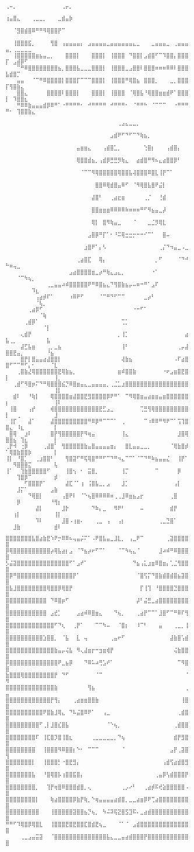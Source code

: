 ⢀⠤⡀⠀⠀⠀⠀⠀⠀⠀⠀⠀⠀⠀⠀⢀⡤⡀⠀⠀⠀⠀⠀⠀⠀⠀⠀⠀⠀⠀⠀⠀⠀⠀⠀⠀⠀⠀⠀⠀⠀⠀⠀⠀⠀⠀⠀⠀⠀⠀⠀⠀⠀⠀⠀⠀⠀
⢰⣤⣿⣄⠀⠀⠀⢀⣀⣀⡀⠀⠀⠀⣀⣾⣤⡷⠀⠀⠀⠀⠀⠀⠀⠀⠀⠀⠀⠀⠀⠀⠀⠀⠀⠀⠀⠀⠀⠀⠀⠀⠀⠀⠀⠀⠀⠀⠀⠀⠀⠀⠀⠀⠀⠀⠀
⠀⠀⠈⣻⣿⣾⣿⠿⠛⠛⠻⢿⣿⣿⡟⠉⠀⠀⠀⠀⠀⠀⠀⠀⠀⠀⠀⠀⠀⠀⠀⠀⠀⠀⠀⠀⠀⠀⠀⠀⠀⠀⠀⠀⠀⠀⠀⠀⠀⠀⠀⠀⠀⠀⠀⠀⠀
⠀⠀⢸⣿⣿⣿⣯⡀⠀⠀⠀⠀⢻⣿⠀⢠⣤⣤⣤⣤⡄⠀⣠⣤⣤⣤⣤⣀⣤⣤⣤⣤⣤⣤⣄⣀⠀⠀⠀⣀⣤⣤⣤⣀⠀⢀⣤⣤⣤⣤⡀⢀⣀⣀⣀⣀⠀
⠀⠀⢸⣿⣿⣿⣿⣿⣶⣦⣤⣀⡀⠀⠀⠀⣿⣿⣿⡇⠀⠀⠀⣿⣿⣿⡇⠀⢸⣿⣿⣿⠀⠙⣿⣿⡇⣠⣾⣿⠋⠉⠹⣿⣿⡄⣿⣿⣿⡏⠀⣠⣾⡿⠋⠀⠀
⠀⠀⠀⠉⠛⠿⣿⣿⣿⣿⣿⣿⣿⣿⣦⡀⣿⣿⣿⣧⣀⣀⣀⣿⣿⣿⡇⠀⢸⣿⣿⣿⣀⣠⣿⣿⠇⣿⣿⣿⠶⠶⠶⠿⠿⠇⣿⣿⣿⣧⣾⣿⡉⠀⠀⠀⠀
⠀⠀⠀⣤⣤⠀⠀⠈⠉⠛⠿⣿⣿⣿⣿⡇⣿⣿⣿⡏⠉⠉⠉⣿⣿⣿⡇⠀⢸⣿⣿⣿⠛⢿⣿⣦⠀⣿⣿⣿⡀⠀⠀⠀⣀⡀⣿⣿⣿⡏⢻⣿⣷⣄⠀⠀⠀
⠀⠀⠀⣿⣿⣄⠀⠀⠀⠀⠀⣿⣿⣿⣿⠇⣿⣿⣿⡇⠀⠀⠀⣿⣿⣿⡇⠀⢸⣿⣿⣿⠀⠈⢿⣿⣧⠘⢿⣿⣿⣶⣶⣾⠟⠁⣿⣿⣿⡇⠀⠹⣿⣿⣆⠀⠀
⠀⠀⠀⠛⠿⠿⣷⣤⣤⣤⣾⡿⠿⠛⠁⠐⠛⠛⠛⠛⠂⠀⠚⠛⠛⠛⠛⠀⠚⠛⠛⠛⠂⠀⠈⠛⠛⠓⠀⠈⠉⠉⠉⠀⠀⠐⠛⠛⠛⠛⠂⠀⢹⣿⣿⣷⣄



⠀⠀⠀⠀⠀⠀⠀⠀⠀⠀⠀⠀⠀⠀⠀⠀⠀⠀⠀⠀⠀⠀⠀⠀⠀⠀⠀⠀⠀⠀⢀⣠⣄⣀⣀⡀⠀⠀⠀⠀⠀⠀⠀⠀⠀⠀⠀⠀⠀⠀⠀⠀⠀⠀⠀⠀⠀⠀⠀⠀⠀⠀⠀⠀
⠀⠀⠀⠀⠀⠀⠀⠀⠀⠀⠀⠀⠀⠀⠀⠀⠀⠀⠀⠀⠀⠀⠀⠀⠀⠀⠀⠀⣠⣾⠟⠋⠙⠋⠉⠙⢷⣦⡀⠀⠀⠀⠀⠀⠀⠀⠀⠀⠀⠀⠀⠀⠀⠀⠀⠀⠀⠀⠀⠀⠀⠀⠀⠀
⠀⠀⠀⠀⠀⠀⠀⠀⠀⠀⠀⠀⠀⠀⠀⠀⠀⠀⠀⣤⣶⣶⣄⠀⠀⠀⢠⣾⣿⣁⡀⠀⠀⠀⠀⠀⠀⢑⣿⡆⠀⠀⠀⢠⣾⣿⡄⠀⠀⠀⠀⠀⠀⠀⠀⠀⠀⠀⠀⠀⠀⠀⠀⠀
⠀⠀⠀⠀⠀⠀⠀⠀⠀⠀⠀⠀⠀⠀⠀⠀⠀⠀⠀⢿⣿⣿⣾⣦⡀⢠⣾⡿⣛⣛⡻⢷⣄⠀⠀⣴⣾⣿⠛⠻⠦⣄⣴⣿⣿⡿⠃⠀⠀⠀⠀⠀⠀⠀⠀⠀⠀⠀⠀⠀⠀⠀⠀⠀
⠀⠀⠀⠀⠀⠀⠀⠀⠀⠀⠀⠀⠀⠀⠀⠀⠀⠀⠀⠀⠈⠉⠉⠻⢿⣿⣿⣿⣿⣿⢿⣿⣿⣧⢼⣿⣿⣿⠿⣿⣇⢸⡟⠉⠁⠀⠀⠀⠀⠀⠀⠀⠀⠀⠀⠀⠀⠀⠀⠀⠀⠀⠀⠀
⠀⠀⠀⠀⠀⠀⠀⠀⠀⠀⠀⠀⠀⠀⠀⠀⠀⠀⠀⠀⠀⠀⠀⠀⣿⣿⠿⢿⣾⣿⣤⠿⠋⠀⠈⠻⢿⣿⣧⣿⠟⣬⡇⠀⠀⠀⠀⠀⠀⠀⠀⠀⠀⠀⠀⠀⠀⠀⠀⠀⠀⠀⠀⠀
⠀⠀⠀⠀⠀⠀⠀⠀⠀⠀⠀⠀⠀⠀⠀⠀⠀⠀⠀⠀⠀⠀⠀⣼⣿⠃⠀⠀⢀⣴⣖⣶⠀⠀⠀⠀⠀⢀⡈⠀⠀⢘⣾⠀⠀⠀⠀⠀⠀⠀⠀⠀⠀⠀⠀⠀⠀⠀⠀⠀⠀⠀⠀⠀
⠀⠀⠀⠀⠀⠀⠀⠀⠀⠀⠀⠀⠀⠀⠀⠀⠀⠀⠀⠀⠀⠀⠀⣿⣿⣶⣶⣶⠿⠿⠿⠿⠷⠶⠶⠶⠛⠋⠻⣦⣤⣀⡼⠀⠀⠀⠀⠀⠀⠀⠀⠀⠀⠀⠀⠀⠀⠀⠀⠀⠀⠀⠀⠀
⠀⠀⠀⠀⠀⠀⠀⠀⠀⠀⠀⠀⠀⠀⠀⠀⠀⠀⠀⠀⠀⠀⠀⢿⡇⠀⣿⠻⢷⣤⣀⠀⠀⠀⠈⠀⠀⠀⣀⣈⡻⢿⣇⠀⠀⠀⠀⠀⠀⠀⠀⠀⠀⠀⠀⠀⠀⠀⠀⠀⠀⠀⠀⠀
⠀⠀⠀⠀⠀⠀⠀⠀⠀⠀⠀⠀⠀⠀⠀⠀⠀⠀⠀⠀⠀⠀⣠⣿⡿⠛⡏⠁⠂⠘⠭⢿⣒⣒⡒⠒⠒⠊⠉⠁⠀⠀⣿⠤⠀⠀⠀⠀⠀⠀⠀⠀⠀⠀⠀⠀⠀⠀⠀⠀⠀⠀⠀⠀
⠀⠀⠀⠀⠀⠀⠀⠀⠀⠀⠀⠀⠀⠀⠀⠀⠀⠀⠀⠀⠀⣰⣿⠟⠁⡄⠣⠀⠀⠀⠀⠀⠀⠀⠀⠀⠀⠀⠀⠀⠀⢀⡌⠙⠲⣤⣀⠠⣀⠀⠀⠀⠀⠀⠀⠀⠀⠀⠀⠀⠀⠀⠀⠀
⠀⠀⠀⠀⠀⠀⠀⠀⠀⠀⠀⠀⠀⠀⠀⠀⠀⠀⠀⢀⣴⣿⣏⠀⠀⢿⡄⠀⠀⠀⠀⠀⠀⠀⠀⠀⠀⠀⠀⠀⡀⠋⠀⠀⠀⠀⠈⠙⠚⠓⠶⢤⣀⠀⠀⠀⠀⠀⠀⠀⠀⠀⠀⠀
⠀⠀⠀⠀⠀⠀⠀⠀⠀⠀⠀⠀⠀⠀⠀⠀⠀⣠⣴⣿⣿⣿⣿⣶⣀⡴⠛⢷⣄⣠⣄⡀⠀⠀⠀⠀⠀⠀⠀⠐⠁⠀⠀⠀⠀⠀⠀⠀⠀⠀⠀⠀⠈⠉⠳⢦⡀⠀⠀⠀⠀⠀⠀⠀
⠀⠀⠀⠀⠀⠀⠀⠀⠀⠀⠀⢀⣀⣤⣤⠴⠾⣿⣿⣿⣿⣿⠟⠛⠿⣿⣦⣄⠙⢻⣿⣷⣦⡤⠤⠶⠒⠛⠁⣠⠏⠀⠀⠀⠀⠀⠀⠀⠀⠀⠀⠀⠀⠀⠀⠀⠹⣆⠀⠀⠀⠀⠀⠀
⠀⠀⠀⠀⠀⠀⠀⠀⢠⣴⡾⠏⠁⠀⠀⠀⠀⠰⠿⠟⠋⠀⠀⠀⠀⠈⠉⠛⠙⠋⠉⠉⠀⠀⠀⠀⠀⣀⡴⠃⠀⠀⠀⠀⠀⠀⠀⠀⠀⠀⠀⠀⠀⠀⠀⠀⠀⠈⢧⡀⠀⠀⠀⠀
⠀⠀⠀⠀⠀⠀⢀⣴⡿⠋⠀⠀⠀⠀⠀⠀⠀⠀⠀⠀⠀⠀⠀⠀⠀⠀⠀⠀⠀⠀⠀⠀⠀⠀⠐⠒⠋⠁⠀⠀⠀⠀⠀⠀⠀⠀⠀⠀⠀⠀⠀⠀⠀⠀⠀⠀⠀⠀⠈⢷⠀⠀⠀⠀
⠀⠀⠀⠀⠀⢀⣾⡿⠁⠀⠀⠀⠀⠀⠀⠀⠀⠀⠀⠀⠀⠀⠀⠀⠀⠀⠀⠀⠀⠀⠀⢉⡁⠀⠀⠀⠀⠀⠀⠀⠀⠀⠀⠀⠀⠀⠀⠀⠀⠀⠀⠀⠀⠀⠀⠀⠀⠀⠀⠈⡇⠀⠀⠀
⠀⠀⠀⠀⢄⣾⡟⠀⠀⠀⠀⠀⠀⠀⠀⠀⠀⠀⠀⠀⠀⠀⠀⠀⠀⠀⠀⠀⠀⠀⡀⢸⡁⠀⠀⠀⠀⠀⠀⠀⠀⠀⠀⠀⠀⠀⠀⠀⣴⣧⢀⡀⠀⠀⠀⠀⠀⠀⠀⠀⣧⠀⠀⠀
⠀⠀⠀⠀⣼⣋⣧⣶⠀⠀⠀⢀⡀⣀⣦⠀⠀⠀⠀⠀⠀⠀⠀⠀⠀⠀⠀⠀⠀⠀⠀⢸⠃⠀⠀⠀⠀⠀⠀⠀⠀⠀⠀⠀⠀⠀⢀⡤⣼⣿⣿⣟⣤⡀⠀⠀⠀⠀⠀⠀⠘⣦⠀⠀
⠀⠀⠀⠀⣿⡟⡇⣿⣤⣤⣴⣼⣿⣿⡇⠀⠀⠀⠀⠀⠀⠀⠀⠀⠀⠀⠀⠀⠀⠀⠀⢼⣷⣦⠀⠀⠀⠀⠀⠀⠀⠀⠀⠀⠀⠠⠏⣴⣿⣿⠋⠉⠉⠛⠋⡄⠂⠀⠀⠀⠀⠈⣇⠀
⠀⠀⠀⢀⣿⣷⣜⢿⣿⣿⣿⣿⣿⣿⣟⢿⣷⣦⡀⠀⠀⠀⠀⠀⠀⠀⠀⠀⠀⠀⣶⠾⣿⣿⣷⠀⠀⠀⠀⠀⠀⠀⠐⠖⣠⣶⣿⣟⣿⡇⠀⠀⠀⠀⠀⠀⠀⠀⠀⠀⠀⠀⢸⡀
⠀⠀⢀⣾⠋⠻⣿⡶⠍⠙⠛⢿⣿⣿⣿⣮⡙⠿⣿⣶⣤⣄⣀⣤⣤⣤⣤⡀⢀⣈⣁⣰⣿⣿⣿⣿⣿⣿⣿⣿⣿⣿⣿⣿⣿⣿⣿⣿⣿⠀⠀⠀⠀⠀⠀⠀⠀⠀⠀⠀⠀⠀⢸⡇
⠀⠀⣾⠇⠀⠀⠘⢷⡇⠀⠀⠀⢿⣿⣿⣿⣿⣶⣼⣿⣿⣟⣻⣿⣿⣿⣿⡿⠟⠛⠁⠀⠉⠻⢿⣿⣶⣤⣴⣶⣶⣤⣶⣿⣿⣿⣿⣿⣿⡆⠀⠀⠀⠀⠀⠀⠀⠀⠀⠀⠀⠀⢸⠇
⠀⢸⣿⠀⠀⠀⢠⡞⠀⠀⠀⠀⢾⣿⣿⣿⣿⣿⣿⣿⣿⣿⣿⣿⣿⣟⣋⣠⣀⠀⠀⠀⠀⠀⠀⠀⢉⣛⢻⢿⣿⣿⣿⣿⣿⣿⣿⣿⣿⡇⠀⠀⢀⠀⠀⠀⠀⠀⠀⠀⠀⠀⣸⠀
⠀⢸⡏⠀⠀⠀⣼⠁⠀⠀⠀⠀⣼⣿⣿⣿⣿⣿⣿⣿⣿⣿⠛⠿⡿⠛⠉⠉⠉⠁⠀⢀⠀⠀⠀⠀⠀⠉⠰⠿⠿⠛⠻⠟⠉⠁⢩⢹⣿⣿⣄⠀⠸⣆⠀⠀⠀⠀⠀⠀⠀⠀⡇⠀
⠀⣿⢿⠀⠀⣰⠇⠀⠀⠀⠀⠀⣿⡟⢻⣿⣿⣿⣿⣿⡟⠻⢶⣤⠀⠀⠀⠀⠀⠀⠀⢸⣄⠀⠀⠀⠀⠀⠀⠀⠀⠀⠀⠀⠀⠀⣸⣿⢿⣿⣿⣦⠀⢹⣆⠀⠀⠀⠀⠀⠀⠀⡇⠀
⢀⡟⠺⠀⢐⡿⠀⠀⠀⠀⢀⣼⣿⠁⠀⢻⣿⣿⣿⣿⣿⣷⣤⣿⣤⣤⣤⣤⣶⡄⠀⠀⣿⣇⣤⣤⣀⣀⡀⠀⠀⠀⠀⠀⠈⢿⣷⣿⡾⠁⢿⣿⣷⣿⣿⡷⠀⠀⠀⠀⠀⠀⡇⠀
⢸⡇⠀⠘⣿⡁⠀⠀⢀⣰⣿⣿⠃⠀⠀⠀⢻⣿⣽⠋⠛⢯⢿⣿⠛⠛⠋⠉⠙⠛⠲⣄⠉⠉⠁⠈⠉⠙⠛⠷⣦⣤⣤⣌⠀⠀⢸⡟⠁⠀⠀⠻⣿⣿⣿⣍⠀⠀⠀⠀⠀⠀⢧⠀
⢸⠁⠀⠀⢹⣷⣿⣿⣿⣿⣿⠋⠀⠀⠀⠀⢸⣿⢢⠀⠂⠀⣭⣿⡀⠀⠀⠀⠀⠀⠀⢸⡉⠀⠀⠀⠀⠀⠀⠀⠉⠀⠀⠀⠀⠀⡿⠀⠀⠀⠀⠀⢹⣿⡿⠉⠀⠀⠀⠀⠀⠀⡾⠀
⠀⠀⠀⠀⠀⠋⣿⣿⣿⡟⠁⠀⠀⠀⠀⠀⣼⣏⠈⠁⢰⠀⢨⣿⣧⣀⡀⣠⠀⠀⠀⣸⡁⠀⠀⠀⠀⠀⠀⠀⠀⠀⠀⠀⠀⢠⡇⠀⠀⠀⠀⠀⣸⡍⠁⠀⠀⠀⠀⠀⠀⣠⣷⠀
⠀⠀⠀⠀⠀⠀⠙⢿⣿⡇⠀⠀⠀⠀⠀⢠⣿⠟⠇⠀⠈⠑⢦⣿⠿⠿⠿⠿⠶⢀⢀⣸⠿⣶⣦⣠⡖⠀⠀⠀⠀⠀⠀⠀⢀⣿⠀⠀⠀⠀⠀⠀⡿⠀⠀⠀⠀⠀⠀⠀⠀⠘⢻⡆
⠀⠀⠀⠀⠀⠀⠀⠀⣼⡇⠀⠀⠀⠀⠀⣸⡗⠀⠀⠀⠀⠀⠀⠙⠷⡄⣀⠀⠀⠻⠟⠃⠀⠀⠀⠀⠤⠀⠀⠀⠀⠀⠀⠀⣾⡟⠀⠀⠀⠀⠀⢰⡇⠀⠀⠀⠀⠀⠀⠀⠀⠀⢸⡇
⠀⠀⠀⠀⠀⠀⠀⠀⠹⠇⠀⠀⠀⠀⠀⣸⣿⠠⢰⣶⠄⠀⠀⠀⢀⣀⠀⢠⠀⠀⢠⡆⠀⠀⠀⠀⠀⠀⠀⠀⠀⢀⣀⣙⣿⠁⠀⠀⠀⠀⠀⣸⣷⠀⠀⠀⠀⠀⠀⠀⠀⠀⣾⠇

⣿⣿⣿⣿⣿⣿⣿⣧⣿⣴⣷⣟⠱⠟⡒⠿⠿⠦⢤⣤⡬⠍⠁⠠⠟⣿⣧⣤⣀⣸⣇⡀⠀⢠⣀⠟⠉⠀⠀⠀⠀⠀⠀⢀⣽⣿⣿⣿⣿⣿
⡿⢿⣿⣿⣿⣿⣿⣿⣿⣿⣿⣿⡴⢿⣧⣴⡆⣠⠀⠈⠙⣦⡴⠖⠋⠉⠁⠀⠀⠀⠈⠉⠳⢦⣄⠈⠀⠀⠀⠀⠀⣸⠴⠾⠛⠿⣿⣿⣿⣿
⡣⣬⣽⣿⣿⣿⣿⣿⣿⣿⣿⣿⣿⣿⣿⣿⣿⠋⠁⣠⠞⠁⠀⠀⠀⠀⠀⠀⠀⠀⠀⠀⠀⠀⠙⣦⢠⣅⣰⣶⠿⣿⣶⡄⢁⣈⢻⣿⣿⣿
⣿⡿⠛⣿⣿⣿⣿⣿⣿⣿⣿⣿⣿⣿⣿⣿⣿⣿⡟⠁⠀⠀⠀⠀⠀⠀⠀⠀⠀⠀⠀⠀⠀⠀⠀⠈⣿⢫⡍⠙⣿⣷⣾⣿⣾⣿⣦⣽⣿⣿
⣿⣧⣸⣿⣿⣿⣿⣿⣿⣿⣿⢿⣿⣿⡿⢿⣿⡟⠀⠀⠀⠀⠀⠀⠀⠀⠀⠀⠀⠀⠀⠀⠀⠀⠀⠀⡏⢸⢹⠀⠘⣿⣿⣿⣿⣙⣿⣿⣿⣿
⣿⣿⣿⣿⣿⣿⣿⣿⣿⣿⣿⠀⠙⠿⣿⡶⠋⠀⠀⠀⠀⠀⠀⠀⠀⠀⠀⠀⠀⠀⠀⠀⠀⠀⠀⡼⠃⣬⣛⣀⣴⣿⣿⣿⣿⣿⣿⣿⣿⣿
⣿⣿⣿⣿⣿⣿⣿⣿⣿⣿⣿⠀⣠⣞⡁⠀⠀⠀⠀⣠⣴⠾⠿⣿⣶⣄⠀⠀⠀⠙⢦⡀⠀⠀⠀⢀⣴⡟⠉⠉⠁⣸⣿⠋⠉⠛⠿⠏⢻⣿
⣿⣿⣿⣿⣿⣿⣿⣿⣿⣿⣿⣿⣿⠋⠙⢆⠀⠀⢀⡟⠁⠀⠀⠀⠉⠉⠳⠤⠀⠀⠈⣿⡆⠀⠀⠸⠉⠃⠀⠀⠀⣤⠀⠀⠀⢀⣀⡀⢸⣿
⣿⣿⣿⣿⣿⣿⣿⣿⣿⣿⣱⣿⣿⡀⠀⠈⣧⠀⠀⣇⠀⢤⠀⠀⠀⠀⠀⠀⢀⣤⠖⠋⠀⠀⠀⠀⠀⠀⠀⠀⠀⠀⠀⠀⣼⣷⣿⢡⣾⣿
⣿⣿⣿⣿⣿⣿⣿⣿⣿⣿⣿⣿⣿⣷⣤⡤⢬⣧⠀⠻⢄⣼⣶⡖⠒⣲⣶⢾⡟⠀⠀⠀⠀⠀⠀⠀⠀⠀⠀⠀⠀⠀⠀⠀⠀⢬⣷⣿⣿⣿
⡿⣿⣿⣿⣿⣿⣿⣿⣿⣿⣿⣿⣿⣿⠟⣀⣦⡿⠀⠀⠀⠙⠿⠥⠴⢛⣡⠞⠁⠀⠀⠀⠀⠀⠀⠀⠀⠀⠀⠀⠀⠀⠀⠀⠀⠀⠉⠻⣿⣿
⣷⣿⣿⣿⢿⣿⣿⣿⣿⣿⣿⣿⣿⡟⠀⠙⠋⠀⠀⠀⠀⠀⠀⠀⠈⠉⠀⠀⠀⠀⠀⠀⠀⠀⠀⠀⠀⠀⠀⠀⠀⠀⠀⠀⠀⠀⠀⠀⠈⠻
⣿⣿⣿⣿⣿⣿⣿⣿⣿⣿⣿⣿⣿⣷⠀⠀⠀⠀⠀⠀⠀⠀⢻⣦⠀⠀⠀⠀⠀⠀⠀⠀⠀⠀⠀⠀⠀⠀⠀⠀⠀⠀⠀⠀⠀⠀⠀⠀⢀⣤
⣿⣿⣿⣿⣿⣿⣿⣿⣿⣿⣿⣿⡟⢻⡄⠀⠀⠀⢀⣴⣶⣶⣿⣿⣷⠀⠀⠀⠀⠀⠀⠀⠀⠀⠀⠀⠀⠀⠀⠀⠀⠀⠀⠀⠀⠀⠀⢸⣿⣿
⣿⣿⣿⣿⣿⣿⣿⣿⣿⣿⠟⣿⣷⣸⢿⣄⠀⠙⠧⣬⣿⠿⠟⠁⠀⠀⢠⣀⠀⠀⠀⠀⠀⠀⠀⠀⠀⠀⠀⠀⠀⠀⠀⠀⠀⠀⢀⣾⣿⣿
⣿⣿⣿⣿⣿⣿⣿⣿⣿⠋⢀⡇⣸⣿⣎⣿⣧⠀⠀⠀⠀⠀⠀⠀⠀⠀⠀⠈⠑⢦⡀⠀⠀⠀⠀⠀⠀⠀⠀⠀⠀⠀⠀⠀⠀⢀⣾⣿⣿⣿
⣿⣿⣿⣿⣿⣿⣿⣿⠏⠀⢸⣏⣿⡹⣿⢸⣿⣆⠀⠀⠀⠀⠀⢀⣀⣀⣀⣀⣀⡀⠙⢦⠀⠀⠀⠀⠀⠀⠀⠀⠀⠀⠀⠀⠀⣾⡟⣻⣿⣿
⣿⣿⣿⣿⣿⣿⣿⣿⠀⠀⢸⣿⣿⣿⠻⠿⣿⣿⡆⠑⠂⠀⠉⠉⠉⠀⠀⠀⠀⠀⠀⠈⠀⠀⠀⠀⠀⠀⠀⠀⠀⠀⠀⠀⣠⡟⢀⣽⣿⢻
⣿⣿⣿⣿⣿⣿⣿⡇⠀⠀⢸⣿⣿⣿⡃⠐⣿⣟⣻⡄⠀⠀⠀⠀⠀⠀⠀⠀⠀⠀⠀⠀⠀⠀⠀⠀⠀⠀⠀⠀⠀⠀⢠⣾⢫⣴⣾⣿⣻⣿
⣿⣿⣿⣿⣿⣿⣿⣧⠀⠀⠘⣿⢿⣿⡧⢰⣿⣿⣯⣿⡄⠀⠀⠀⠀⠀⠀⠀⠀⠀⠀⠀⠀⠀⠀⠀⠀⠀⠀⠀⢀⣤⡿⢣⣾⣿⣿⣿⡟⣿
⣿⣿⣿⣿⣿⣿⣿⣿⡀⠀⠀⢹⡟⢶⣿⠿⣿⣿⣿⣾⣿⡀⢄⠀⠀⠀⠀⠀⠀⠀⠀⢀⡠⠔⠃⠀⠀⢀⣴⡾⠯⢞⣵⣿⣿⣿⣿⣿⠠⣿
⣿⣿⣿⣿⣿⣿⣿⣿⡇⠀⠀⠀⢷⣴⣿⣿⣿⣿⡿⣷⡟⢷⡀⠑⢶⣤⣤⣤⣤⣴⣾⣿⡀⣀⣀⣴⣶⡿⠟⢉⣴⣿⣿⣿⣿⣿⣿⣿⣿⣿
⣿⣿⣿⣿⣿⣿⣿⣿⣿⠀⠀⠀⢸⣿⣿⣿⣿⣿⣽⣿⣿⣦⡙⢦⡀⠀⠳⠬⠽⢯⣝⣿⣫⣹⠯⠄⣀⣴⣾⣿⣿⣿⣿⣿⣿⣿⣿⣿⣿⣿
⠛⠛⠋⠹⢿⣿⡿⢿⣿⣇⠀⠀⢸⣿⣿⣿⣟⣿⣟⣿⣿⣏⣿⣾⣟⢦⣀⠀⠀⠀⠈⠁⠈⠀⣠⣾⣿⣿⣿⣿⣿⣿⣿⣿⣿⣿⣿⣿⣿⣿
⠀⠀⠀⠀⢀⣀⣠⣤⣭⣽⠀⠀⠈⣿⣿⣿⣿⣿⣿⣿⣿⣿⣿⣿⣿⣿⣿⣧⣄⣀⣀⣤⣴⣾⣿⣿⣿⡟⣿⣿⣿⣿⣿⣿⣿⣿⣿⣿⣿⣿
